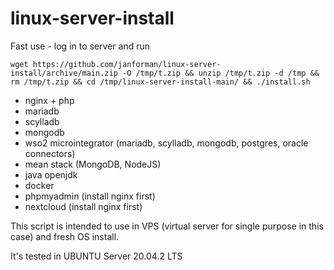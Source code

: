 # linux-server-install
Fast use - log in to server and run

```
wget https://github.com/janforman/linux-server-install/archive/main.zip -O /tmp/t.zip && unzip /tmp/t.zip -d /tmp && rm /tmp/t.zip && cd /tmp/linux-server-install-main/ && ./install.sh
```

* nginx + php
* mariadb
* scylladb
* mongodb
* wso2 microintegrator (mariadb, scylladb, mongodb, postgres, oracle connectors)
* mean stack (MongoDB, NodeJS)
* java openjdk
* docker
* phpmyadmin (install nginx first)
* nextcloud (install nginx first)

This script is intended to use in VPS (virtual server for single purpose in this case) and fresh OS install.

It's tested in UBUNTU Server 20.04.2 LTS
